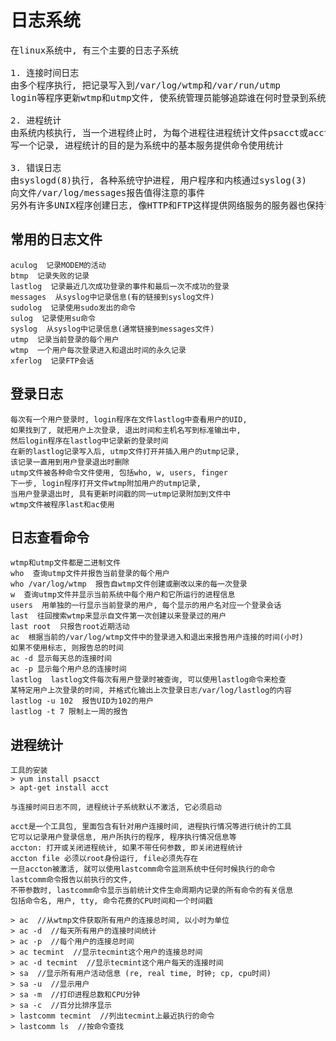 # 日志系统

<pre>
在linux系统中, 有三个主要的日志子系统

1. 连接时间日志
由多个程序执行, 把记录写入到/var/log/wtmp和/var/run/utmp
login等程序更新wtmp和utmp文件, 使系统管理员能够追踪谁在何时登录到系统

2. 进程统计
由系统内核执行, 当一个进程终止时, 为每个进程往进程统计文件psacct或acct, 
写一个记录, 进程统计的目的是为系统中的基本服务提供命令使用统计

3. 错误日志
由syslogd(8)执行, 各种系统守护进程, 用户程序和内核通过syslog(3)
向文件/var/log/messages报告值得注意的事件
另外有许多UNIX程序创建日志, 像HTTP和FTP这样提供网络服务的服务器也保持详细的日志
</pre>

## 常用的日志文件
```
aculog  记录MODEM的活动
btmp  记录失败的记录
lastlog  记录最近几次成功登录的事件和最后一次不成功的登录
messages  从syslog中记录信息(有的链接到syslog文件)
sudolog  记录使用sudo发出的命令
sulog  记录使用su命令
syslog  从syslog中记录信息(通常链接到messages文件)
utmp  记录当前登录的每个用户
wtmp  一个用户每次登录进入和退出时间的永久记录
xferlog  记录FTP会话
```

## 登录日志
```
每次有一个用户登录时, login程序在文件lastlog中查看用户的UID, 
如果找到了, 就把用户上次登录, 退出时间和主机名写到标准输出中, 
然后login程序在lastlog中记录新的登录时间
在新的lastlog记录写入后, utmp文件打开并插入用户的utmp记录, 
该记录一直用到用户登录退出时删除
utmp文件被各种命令文件使用, 包括who, w, users, finger
下一步, login程序打开文件wtmp附加用户的utmp记录, 
当用户登录退出时, 具有更新时间戳的同一utmp记录附加到文件中
wtmp文件被程序last和ac使用
```

## 日志查看命令
```
wtmp和utmp文件都是二进制文件
who  查询utmp文件并报告当前登录的每个用户
who /var/log/wtmp  报告自wtmp文件创建或删改以来的每一次登录
w  查询utmp文件并显示当前系统中每个用户和它所运行的进程信息
users  用单独的一行显示当前登录的用户, 每个显示的用户名对应一个登录会话
last  往回搜索wtmp来显示自文件第一次创建以来登录过的用户
last root  只报告root近期活动
ac  根据当前的/var/log/wtmp文件中的登录进入和退出来报告用户连接的时间(小时)
如果不使用标志, 则报告总的时间
ac -d 显示每天总的连接时间
ac -p 显示每个用户总的连接时间
lastlog  lastlog文件每次有用户登录时被查询, 可以使用lastlog命令来检查
某特定用户上次登录的时间, 并格式化输出上次登录日志/var/log/lastlog的内容
lastlog -u 102  报告UID为102的用户
lastlog -t 7 限制上一周的报告
```

## 进程统计
```
工具的安装
> yum install psacct
> apt-get install acct

与连接时间日志不同, 进程统计子系统默认不激活, 它必须启动

acct是一个工具包, 里面包含有针对用户连接时间, 进程执行情况等进行统计的工具
它可以记录用户登录信息, 用户所执行的程序, 程序执行情况信息等
accton: 打开或关闭进程统计, 如果不带任何参数, 即关闭进程统计
accton file 必须以root身份运行, file必须先存在
一旦accton被激活, 就可以使用lastcomm命令监测系统中任何时候执行的命令
lastcomm命令报告以前执行的文件, 
不带参数时, lastcomm命令显示当前统计文件生命周期内记录的所有命令的有关信息
包括命令名, 用户, tty, 命令花费的CPU时间和一个时间戳

> ac  //从wtmp文件获取所有用户的连接总时间, 以小时为单位
> ac -d  //每天所有用户的连接时间统计
> ac -p  //每个用户的连接总时间
> ac tecmint  //显示tecmint这个用户的连接总时间
> ac -d tecmint  //显示tecmint这个用户每天的连接时间
> sa  //显示所有用户活动信息 (re, real time, 时钟; cp, cpu时间)
> sa -u  //显示用户
> sa -m  //打印进程总数和CPU分钟
> sa -c  //百分比排序显示
> lastcomm tecmint  //列出tecmint上最近执行的命令
> lastcomm ls  //按命令查找
```

